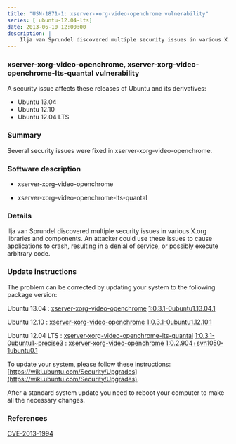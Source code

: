 ```yaml
---
title: "USN-1871-1: xserver-xorg-video-openchrome vulnerability"
series: [ ubuntu-12.04-lts]
date: 2013-06-10 12:00:00
description: |
    Ilja van Sprundel discovered multiple security issues in various X.org libraries and components. An attacker could use these issues to cause applications to crash, resulting in a denial of service, or possibly execute arbitrary code. 
--- 
```

 
 


### xserver-xorg-video-openchrome, xserver-xorg-video-openchrome-lts-quantal vulnerability

A security issue affects these releases of Ubuntu and its derivatives:

* Ubuntu 13.04
* Ubuntu 12.10
* Ubuntu 12.04 LTS

### Summary

Several security issues were fixed in xserver-xorg-video-openchrome. 

### Software description

* xserver-xorg-video-openchrome 

* xserver-xorg-video-openchrome-lts-quantal 

### Details

Ilja van Sprundel discovered multiple security issues in various X.org libraries and components. An attacker could use these issues to cause applications to crash, resulting in a denial of service, or possibly execute arbitrary code. 

### Update instructions

The problem can be corrected by updating your system to the following package version:

Ubuntu 13.04
 : [xserver-xorg-video-openchrome](https://launchpad.net/ubuntu/+source/xserver-xorg-video-openchrome) <span> [1:0.3.1-0ubuntu1.13.04.1](https://launchpad.net/ubuntu/+source/xserver-xorg-video-openchrome/1:0.3.1-0ubuntu1.13.04.1) </span> 

Ubuntu 12.10
 : [xserver-xorg-video-openchrome](https://launchpad.net/ubuntu/+source/xserver-xorg-video-openchrome) <span> [1:0.3.1-0ubuntu1.12.10.1](https://launchpad.net/ubuntu/+source/xserver-xorg-video-openchrome/1:0.3.1-0ubuntu1.12.10.1) </span> 

Ubuntu 12.04 LTS
 : [xserver-xorg-video-openchrome-lts-quantal](https://launchpad.net/ubuntu/+source/xserver-xorg-video-openchrome-lts-quantal) <span> [1:0.3.1-0ubuntu1~precise3](https://launchpad.net/ubuntu/+source/xserver-xorg-video-openchrome-lts-quantal/1:0.3.1-0ubuntu1~precise3) </span> 
 : [xserver-xorg-video-openchrome](https://launchpad.net/ubuntu/+source/xserver-xorg-video-openchrome) <span> [1:0.2.904+svn1050-1ubuntu0.1](https://launchpad.net/ubuntu/+source/xserver-xorg-video-openchrome/1:0.2.904+svn1050-1ubuntu0.1) </span> 

To update your system, please follow these instructions: [https://wiki.ubuntu.com/Security/Upgrades](https://wiki.ubuntu.com/Security/Upgrades).

After a standard system update you need to reboot your computer to make all the necessary changes. 

### References

 
 [CVE-2013-1994](http://people.ubuntu.com/~ubuntu-security/cve/CVE-2013-1994)
 


